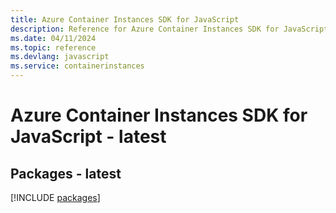 ```yaml
---
title: Azure Container Instances SDK for JavaScript
description: Reference for Azure Container Instances SDK for JavaScript
ms.date: 04/11/2024
ms.topic: reference
ms.devlang: javascript
ms.service: containerinstances
---
```

# Azure Container Instances SDK for JavaScript - latest
## Packages - latest
[!INCLUDE [packages](container-instances-index.md)]
